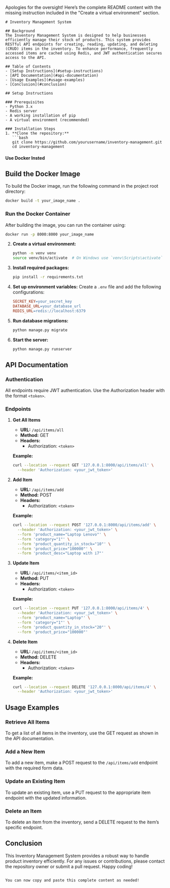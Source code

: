 Apologies for the oversight! Here’s the complete README content with the missing instruction included in the "Create a virtual environment" section. 

```
# Inventory Management System

## Background
The Inventory Management System is designed to help businesses efficiently manage their stock of products. This system provides RESTful API endpoints for creating, reading, updating, and deleting (CRUD) items in the inventory. To enhance performance, frequently accessed items are cached using Redis, and JWT authentication secures access to the API.

## Table of Contents
- [Setup Instructions](#setup-instructions)
- [API Documentation](#api-documentation)
- [Usage Examples](#usage-examples)
- [Conclusion](#conclusion)

## Setup Instructions

### Prerequisites
- Python 3.x
- Redis server
- A working installation of pip
- A virtual environment (recommended)

### Installation Steps
1. **Clone the repository:**
   ```bash
   git clone https://github.com/yourusername/inventory-management.git
   cd inventory-management
   ```
#### Use Docker Insted
## Build the Docker Image

To build the Docker image, run the following command in the project root directory:

```bash
docker build -t your_image_name .
```

### Run the Docker Container
After building the image, you can run the container using:

```bash
docker run -p 8000:8000 your_image_name
````
   
2. **Create a virtual environment:**
   ```bash
   python -m venv venv
   source venv/bin/activate  # On Windows use `venv\Scripts\activate`
   ```

3. **Install required packages:**
   ```bash
   pip install -r requirements.txt
   ```

4. **Set up environment variables:** Create a `.env` file and add the following configurations:
   ```makefile
   SECRET_KEY=your_secret_key
   DATABASE_URL=your_database_url
   REDIS_URL=redis://localhost:6379
   ```

5. **Run database migrations:**
   ```bash
   python manage.py migrate
   ```

6. **Start the server:**
   ```bash
   python manage.py runserver
   ```

## API Documentation

### Authentication
All endpoints require JWT authentication. Use the Authorization header with the format `<token>`.

### Endpoints

1. **Get All Items**
   - **URL:** `/api/items/all`
   - **Method:** GET
   - **Headers:**
     - Authorization: `<token>`
   
   **Example:**
   ```bash
   curl --location --request GET '127.0.0.1:8000/api/items/all' \
     --header 'Authorization: <your_jwt_token>'
   ```

2. **Add Item**
   - **URL:** `/api/items/add`
   - **Method:** POST
   - **Headers:**
     - Authorization: `<token>`
   
   **Example:**
   ```bash
   curl --location --request POST '127.0.0.1:8000/api/items/add' \
     --header 'Authorization: <your_jwt_token>' \
     --form 'product_name="Laptop Lenovo"' \
     --form 'category="1"' \
     --form 'product_quantity_in_stock="10"' \
     --form 'product_price="100000"' \
     --form 'product_desc="Laptop with i7"'
   ```

3. **Update Item**
   - **URL:** `/api/items/<item_id>`
   - **Method:** PUT
   - **Headers:**
     - Authorization: `<token>`
   
   **Example:**
   ```bash
   curl --location --request PUT '127.0.0.1:8000/api/items/4' \
     --header 'Authorization: <your_jwt_token>' \
     --form 'product_name="Laptop"' \
     --form 'category="1"' \
     --form 'product_quantity_in_stock="20"' \
     --form 'product_price="100000"'
   ```

4. **Delete Item**
   - **URL:** `/api/items/<item_id>`
   - **Method:** DELETE
   - **Headers:**
     - Authorization: `<token>`
   
   **Example:**
   ```bash
   curl --location --request DELETE '127.0.0.1:8000/api/items/4' \
     --header 'Authorization: <your_jwt_token>'
   ```

## Usage Examples

### Retrieve All Items
To get a list of all items in the inventory, use the GET request as shown in the API documentation.

### Add a New Item
To add a new item, make a POST request to the `/api/items/add` endpoint with the required form data.

### Update an Existing Item
To update an existing item, use a PUT request to the appropriate item endpoint with the updated information.

### Delete an Item
To delete an item from the inventory, send a DELETE request to the item’s specific endpoint.

## Conclusion
This Inventory Management System provides a robust way to handle product inventory efficiently. For any issues or contributions, please contact the repository owner or submit a pull request. Happy coding!
```

You can now copy and paste this complete content as needed!
